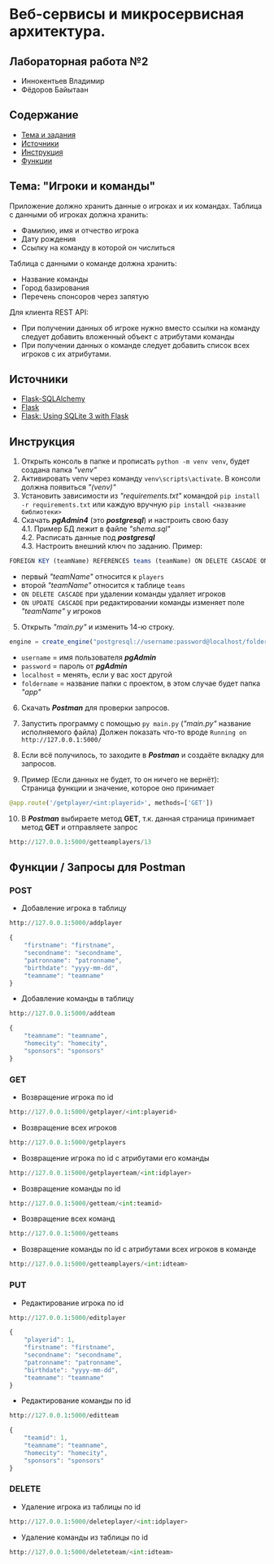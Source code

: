 # Веб-сервисы и микросервисная архитектура.
## Лабораторная работа №2
- Иннокентьев Владимир
- Фёдоров Байытаан

## Cодержание
- [Тема и задания](#theme)
- [Источники](#source)
- [Инструкция](#instruction)
- [Функции](#functions)

<a name="theme"><h2>Тема: "Игроки и команды"</h2></a>
Приложение должно хранить данные о игроках и их командах.
Таблица с данными об игроках должна хранить:
- Фамилию, имя и отчество игрока
- Дату рождения
- Ссылку на команду в которой он числиться

Таблица с данными о команде должна хранить:
- Название команды
- Город базирования
- Перечень спонсоров через запятую

Для клиента REST API:
- При получении данных об игроке нужно вместо ссылки на команду следует добавить вложенный объект с атрибутами команды
- При получении данных о команде следует добавить список всех игроков с их атрибутами.

<a name="source"><h2>Источники</h2></a>
- [Flask-SQLAlchemy](https://flask-sqlalchemy.palletsprojects.com/en/2.x/)
- [Flask](https://flask.palletsprojects.com/en/1.1.x/tutorial/database/)
- [Flask: Using SQLite 3 with Flask](https://flask.palletsprojects.com/en/1.1.x/patterns/sqlite3/)

<a name="instruction"><h2>Инструкция</h2></a>
1) Открыть консоль в папке и прописать ```python -m venv venv```, будет создана папка _"venv"_
2) Активировать venv через команду ```venv\scripts\activate```. В консоли должна появиться _"(venv)"_
3) Установить зависимости из _"requirements.txt"_ командой ```pip install -r requirements.txt``` или каждую вручную ```pip install <название библиотеки>```
4) Скачать _**pgAdmin4**_ (это _**postgresql**_) и настроить свою базу<br>
	4.1. Пример БД лежит в файле _"shema.sql"_<br>
	4.2. Расписать данные под _**postgresql**_<br>
	4.3. Настроить внешний ключ по заданию. Пример:
```javascript
FOREIGN KEY (teamName) REFERENCES teams (teamName) ON DELETE CASCADE ON UPDATE CASCADE
```
  - первый _"teamName"_ относится к ```players```
  - второй _"teamName"_ относится к таблице ```teams```
  - ```ON DELETE CASCADE``` при удалении команды удаляет игроков 
  - ```ON UPDATE CASCADE``` при редактировании команды изменяет поле _"teamName"_ у игроков
  
5) Открыть _"main.py"_ и изменить 14-ю строку. 
  ```javascript
  engine = create_engine("postgresql://username:password@localhost/foldername")
  ```
  - ```username``` = имя пользователя _**pgAdmin**_
  - ```password``` = пароль от _**pgAdmin**_
  - ```localhost``` = менять, если у вас хост другой
  - ```foldername``` = название папки с проектом, в этом случае будет папка _"app"_

6) Скачать _**Postman**_ для проверки запросов.
7) Запустить программу с помощью ```py main.py``` (_"main.py"_ название исполняемого файла)
     Должен показать что-то вроде ```Running on http://127.0.0.1:5000/```

8) Если всё получилось, то заходите в _**Postman**_ и создаёте вкладку для запросов.
9) Пример (Если данных не будет, то он ничего не вернёт):<br>
Cтраница функции и значение, которое оно принимает
  ```python
  @app.route('/getplayer/<int:playerid>', methods=['GET'])
  ```
10) В _**Postman**_ выбираете метод **GET**, т.к. данная страница принимает метод **GET** и отправляете запрос 
```python
http://127.0.0.1:5000/getteamplayers/13
```

<a name="functions"><h2>Функции / Запросы для Postman</h2></a>
### POST
- Добавление игрока в таблицу
```python
http://127.0.0.1:5000/addplayer
```
```javascript
{
    "firstname": "firstname",
    "secondname": "secondname",
    "patronname": "patronname",
    "birthdate": "yyyy-mm-dd",
    "teamname": "teamname"
}
```
- Добавление команды в таблицу
```python
http://127.0.0.1:5000/addteam
```
```javascript
{
    "teamname": "teamname", 
    "homecity": "homecity", 
    "sponsors": "sponsors"
}
```
### GET
- Возвращение игрока по id
```python
http://127.0.0.1:5000/getplayer/<int:playerid>
```
- Возвращение всех игроков
```python
http://127.0.0.1:5000/getplayers
```
- Возвращение игрока по id с атрибутами его команды
```python
http://127.0.0.1:5000/getplayerteam/<int:idplayer>
```
- Возвращение команды по id
```python
http://127.0.0.1:5000/getteam/<int:teamid>
```
- Возвращение всех команд
```python
http://127.0.0.1:5000/getteams
```
- Возвращение команды по id с атрибутами всех игроков в команде
```python
http://127.0.0.1:5000/getteamplayers/<int:idteam>
```
### PUT
- Редактирование игрока по id
```python
http://127.0.0.1:5000/editplayer
```
```javascript
{
    "playerid": 1,
    "firstname": "firstname",
    "secondname": "secondname",
    "patronname": "patronname",
    "birthdate": "yyyy-mm-dd",
    "teamname": "teamname"
}
```
- Редактирование команды по id
```python
http://127.0.0.1:5000/editteam
```
```javascript
{
    "teamid": 1,
    "teamname": "teamname", 
    "homecity": "homecity", 
    "sponsors": "sponsors"
}
```
### DELETE
- Удаление игрока из таблицы по id
```python
http://127.0.0.1:5000/deleteplayer/<int:idplayer>
```
- Удаление команды из таблицы по id
```python
http://127.0.0.1:5000/deleteteam/<int:idteam>
```
